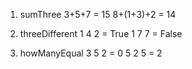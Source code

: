1.  sumThree
3+5+7 = 15
8+(1+3)+2 = 14

2. threeDifferent
1 4 2 = True
1 7 7 = False

3. howManyEqual
3 5 2 = 0
5 2 5 = 2